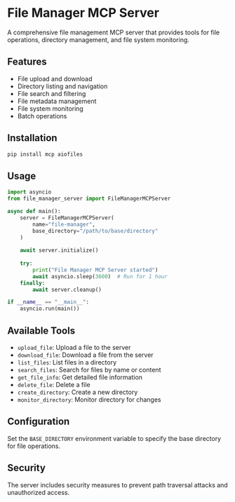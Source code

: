 # File Manager MCP Server

A comprehensive file management MCP server that provides tools for file operations, directory management, and file system monitoring.

## Features

- File upload and download
- Directory listing and navigation
- File search and filtering
- File metadata management
- File system monitoring
- Batch operations

## Installation

```bash
pip install mcp aiofiles
```

## Usage

```python
import asyncio
from file_manager_server import FileManagerMCPServer

async def main():
    server = FileManagerMCPServer(
        name="file-manager",
        base_directory="/path/to/base/directory"
    )
    
    await server.initialize()
    
    try:
        print("File Manager MCP Server started")
        await asyncio.sleep(3600)  # Run for 1 hour
    finally:
        await server.cleanup()

if __name__ == "__main__":
    asyncio.run(main())
```

## Available Tools

- `upload_file`: Upload a file to the server
- `download_file`: Download a file from the server
- `list_files`: List files in a directory
- `search_files`: Search for files by name or content
- `get_file_info`: Get detailed file information
- `delete_file`: Delete a file
- `create_directory`: Create a new directory
- `monitor_directory`: Monitor directory for changes

## Configuration

Set the `BASE_DIRECTORY` environment variable to specify the base directory for file operations.

## Security

The server includes security measures to prevent path traversal attacks and unauthorized access.
